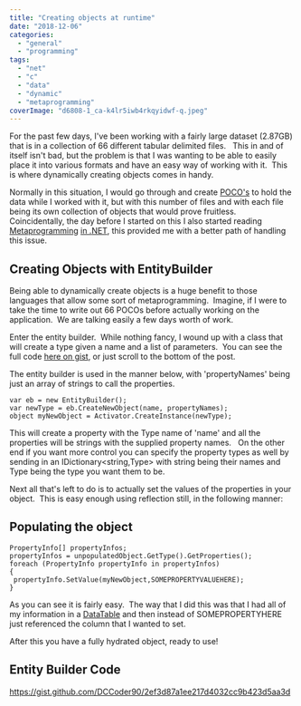 ```yaml
---
title: "Creating objects at runtime"
date: "2018-12-06"
categories: 
  - "general"
  - "programming"
tags: 
  - "net"
  - "c"
  - "data"
  - "dynamic"
  - "metaprogramming"
coverImage: "d6808-1_ca-k4lr5iwb4rkqyidwf-q.jpeg"
---
```


For the past few days, I've been working with a fairly large dataset (2.87GB) that is in a collection of 66 different tabular delimited files.   This in and of itself isn't bad, but the problem is that I was wanting to be able to easily place it into various formats and have an easy way of working with it.  This is where dynamically creating objects comes in handy.

Normally in this situation, I would go through and create [POCO's](https://en.wikipedia.org/wiki/Plain_old_CLR_object) to hold the data while I worked with it, but with this number of files and with each file being its own collection of objects that would prove fruitless.  Coincidentally, the day before I started on this I also started reading [Metaprogramming](https://www.manning.com/books/metaprogramming-in-dot-net) [in .](https://www.manning.com/books/metaprogramming-in-dot-net)[NET](https://www.manning.com/books/metaprogramming-in-dot-net), this provided me with a better path of handling this issue.   

## Creating Objects with EntityBuilder

Being able to dynamically create objects is a huge benefit to those languages that allow some sort of metaprogramming.  Imagine, if I were to take the time to write out 66 POCOs before actually working on the application.  We are talking easily a few days worth of work.  

Enter the entity builder.  While nothing fancy, I wound up with a class that will create a type given a name and a list of parameters.  You can see the full code [here on gist](https://gist.github.com/DCCoder90/2ef3d87a1ee217d4032cc9b423d5aa3d), or just scroll to the bottom of the post.  
  
The entity builder is used in the manner below, with 'propertyNames' being just an array of strings to call the properties.

```
var eb = new EntityBuilder();        
var newType = eb.CreateNewObject(name, propertyNames);        
object myNewObject = Activator.CreateInstance(newType);
```

This will create a property with the Type name of 'name' and all the properties will be strings with the supplied property names.   On the other end if you want more control you can specify the property types as well by sending in an IDictionary<string,Type> with string being their names and Type being the type you want them to be.    
  
Next all that's left to do is to actually set the values of the properties in your object.  This is easy enough using reflection still, in the following manner:  
  

## Populating the object

```
PropertyInfo[] propertyInfos;
propertyInfos = unpopulatedObject.GetType().GetProperties();
foreach (PropertyInfo propertyInfo in propertyInfos)
{
 propertyInfo.SetValue(myNewObject,SOMEPROPERTYVALUEHERE);
}
```

As you can see it is fairly easy.  The way that I did this was that I had all of my information in a [DataTable](https://docs.microsoft.com/en-us/dotnet/api/system.data.datatable?view=netframework-4.7.2) and then instead of SOMEPROPERTYHERE just referenced the column that I wanted to set.  
  
After this you have a fully hydrated object, ready to use!

## Entity Builder Code

https://gist.github.com/DCCoder90/2ef3d87a1ee217d4032cc9b423d5aa3d
